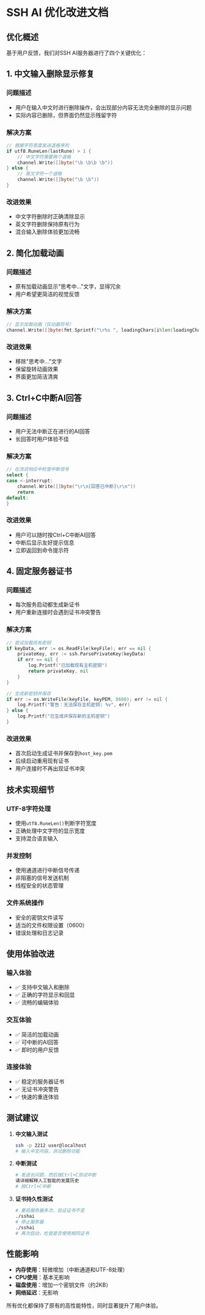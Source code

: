 # SSH AI 优化改进文档

## 优化概述

基于用户反馈，我们对SSH AI服务器进行了四个关键优化：

## 1. 中文输入删除显示修复

### 问题描述
- 用户在输入中文时进行删除操作，会出现部分内容无法完全删除的显示问题
- 实际内容已删除，但界面仍然显示残留字符

### 解决方案
```go
// 根据字符宽度发送退格序列
if utf8.RuneLen(lastRune) > 1 {
    // 中文字符需要两个退格
    channel.Write([]byte("\b \b\b \b"))
} else {
    // 英文字符一个退格
    channel.Write([]byte("\b \b"))
}
```

### 改进效果
- 中文字符删除时正确清除显示
- 英文字符删除保持原有行为
- 混合输入删除体验更加流畅

## 2. 简化加载动画

### 问题描述
- 原有加载动画显示"思考中..."文字，显得冗余
- 用户希望更简洁的视觉反馈

### 解决方案
```go
// 显示加载动画（仅动画符号）
channel.Write([]byte(fmt.Sprintf("\r%s ", loadingChars[i%len(loadingChars)])))
```

### 改进效果
- 移除"思考中..."文字
- 保留旋转动画效果
- 界面更加简洁清爽

## 3. Ctrl+C中断AI回答

### 问题描述
- 用户无法中断正在进行的AI回答
- 长回答时用户体验不佳

### 解决方案
```go
// 在流式响应中检查中断信号
select {
case <-interrupt:
    channel.Write([]byte("\r\n[回答已中断]\r\n"))
    return
default:
}
```

### 改进效果
- 用户可以随时按Ctrl+C中断AI回答
- 中断后显示友好提示信息
- 立即返回到命令提示符

## 4. 固定服务器证书

### 问题描述
- 每次服务启动都生成新证书
- 用户重新连接时会遇到证书冲突警告

### 解决方案
```go
// 尝试加载现有密钥
if keyData, err := os.ReadFile(keyFile); err == nil {
    privateKey, err := ssh.ParsePrivateKey(keyData)
    if err == nil {
        log.Printf("已加载现有主机密钥")
        return privateKey, nil
    }
}

// 生成新密钥并保存
if err := os.WriteFile(keyFile, keyPEM, 0600); err != nil {
    log.Printf("警告：无法保存主机密钥: %v", err)
} else {
    log.Printf("已生成并保存新的主机密钥")
}
```

### 改进效果
- 首次启动生成证书并保存到`host_key.pem`
- 后续启动重用现有证书
- 用户连接时不再出现证书冲突

## 技术实现细节

### UTF-8字符处理
- 使用`utf8.RuneLen()`判断字符宽度
- 正确处理中文字符的显示宽度
- 支持混合语言输入

### 并发控制
- 使用通道进行中断信号传递
- 非阻塞的信号发送机制
- 线程安全的状态管理

### 文件系统操作
- 安全的密钥文件读写
- 适当的文件权限设置（0600）
- 错误处理和日志记录

## 使用体验改进

### 输入体验
- ✅ 支持中文输入和删除
- ✅ 正确的字符显示和回显
- ✅ 流畅的编辑体验

### 交互体验
- ✅ 简洁的加载动画
- ✅ 可中断的AI回答
- ✅ 即时的用户反馈

### 连接体验
- ✅ 稳定的服务器证书
- ✅ 无证书冲突警告
- ✅ 快速的重连体验

## 测试建议

1. **中文输入测试**
   ```bash
   ssh -p 2212 user@localhost
   # 输入中文内容，测试删除功能
   ```

2. **中断测试**
   ```bash
   # 发送长问题，然后按Ctrl+C测试中断
   请详细解释人工智能的发展历史
   # 按Ctrl+C中断
   ```

3. **证书持久性测试**
   ```bash
   # 重启服务器多次，验证证书不变
   ./sshai
   # 停止服务器
   ./sshai
   # 再次启动，检查是否使用相同证书
   ```

## 性能影响

- **内存使用**：轻微增加（中断通道和UTF-8处理）
- **CPU使用**：基本无影响
- **磁盘使用**：增加一个密钥文件（约2KB）
- **网络延迟**：无影响

所有优化都保持了原有的高性能特性，同时显著提升了用户体验。